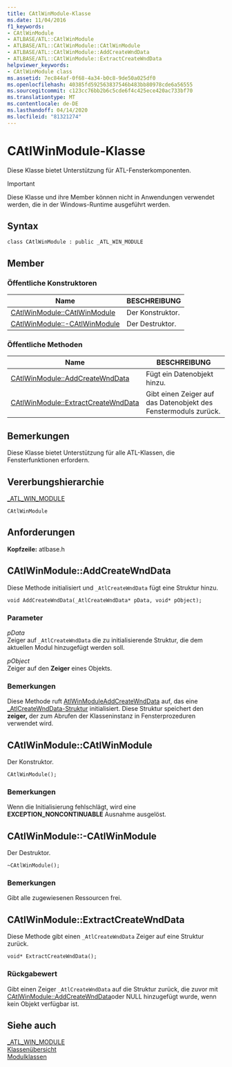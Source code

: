 ```yaml
---
title: CAtlWinModule-Klasse
ms.date: 11/04/2016
f1_keywords:
- CAtlWinModule
- ATLBASE/ATL::CAtlWinModule
- ATLBASE/ATL::CAtlWinModule::CAtlWinModule
- ATLBASE/ATL::CAtlWinModule::AddCreateWndData
- ATLBASE/ATL::CAtlWinModule::ExtractCreateWndData
helpviewer_keywords:
- CAtlWinModule class
ms.assetid: 7ec844af-0f68-4a34-b0c8-9de50a025df0
ms.openlocfilehash: 40385fd592563837546b483bb80978cde6a56555
ms.sourcegitcommit: c123cc76bb2b6c5cde6f4c425ece420ac733bf70
ms.translationtype: MT
ms.contentlocale: de-DE
ms.lasthandoff: 04/14/2020
ms.locfileid: "81321274"
---
```

# <a name="catlwinmodule-class"></a>CAtlWinModule-Klasse

Diese Klasse bietet Unterstützung für ATL-Fensterkomponenten.

> [!IMPORTANT]
> Diese Klasse und ihre Member können nicht in Anwendungen verwendet werden, die in der Windows-Runtime ausgeführt werden.

## <a name="syntax"></a>Syntax

```
class CAtlWinModule : public _ATL_WIN_MODULE
```

## <a name="members"></a>Member

### <a name="public-constructors"></a>Öffentliche Konstruktoren

|Name|BESCHREIBUNG|
|----------|-----------------|
|[CAtlWinModule::CAtlWinModule](#catlwinmodule)|Der Konstruktor.|
|[CAtlWinModule::-CAtlWinModule](#dtor)|Der Destruktor.|

### <a name="public-methods"></a>Öffentliche Methoden

|Name|BESCHREIBUNG|
|----------|-----------------|
|[CAtlWinModule::AddCreateWndData](#addcreatewnddata)|Fügt ein Datenobjekt hinzu.|
|[CAtlWinModule::ExtractCreateWndData](#extractcreatewnddata)|Gibt einen Zeiger auf das Datenobjekt des Fenstermoduls zurück.|

## <a name="remarks"></a>Bemerkungen

Diese Klasse bietet Unterstützung für alle ATL-Klassen, die Fensterfunktionen erfordern.

## <a name="inheritance-hierarchy"></a>Vererbungshierarchie

[_ATL_WIN_MODULE](atl-typedefs.md#_atl_win_module)

`CAtlWinModule`

## <a name="requirements"></a>Anforderungen

**Kopfzeile:** atlbase.h

## <a name="catlwinmoduleaddcreatewnddata"></a><a name="addcreatewnddata"></a>CAtlWinModule::AddCreateWndData

Diese Methode initialisiert und `_AtlCreateWndData` fügt eine Struktur hinzu.

```
void AddCreateWndData(_AtlCreateWndData* pData, void* pObject);
```

### <a name="parameters"></a>Parameter

*pData*<br/>
Zeiger auf `_AtlCreateWndData` die zu initialisierende Struktur, die dem aktuellen Modul hinzugefügt werden soll.

*pObject*<br/>
Zeiger auf den **Zeiger** eines Objekts.

### <a name="remarks"></a>Bemerkungen

Diese Methode ruft [AtlWinModuleAddCreateWndData](winmodule-global-functions.md#atlwinmoduleaddcreatewnddata) auf, das eine [_AtlCreateWndData-Struktur](../../atl/reference/atlcreatewnddata-structure.md) initialisiert. Diese Struktur speichert den **zeiger,** der zum Abrufen der Klasseninstanz in Fensterprozeduren verwendet wird.

## <a name="catlwinmodulecatlwinmodule"></a><a name="catlwinmodule"></a>CAtlWinModule::CAtlWinModule

Der Konstruktor.

```
CAtlWinModule();
```

### <a name="remarks"></a>Bemerkungen

Wenn die Initialisierung fehlschlägt, wird eine **EXCEPTION_NONCONTINUABLE** Ausnahme ausgelöst.

## <a name="catlwinmodulecatlwinmodule"></a><a name="dtor"></a>CAtlWinModule::-CAtlWinModule

Der Destruktor.

```
~CAtlWinModule();
```

### <a name="remarks"></a>Bemerkungen

Gibt alle zugewiesenen Ressourcen frei.

## <a name="catlwinmoduleextractcreatewnddata"></a><a name="extractcreatewnddata"></a>CAtlWinModule::ExtractCreateWndData

Diese Methode gibt einen `_AtlCreateWndData` Zeiger auf eine Struktur zurück.

```
void* ExtractCreateWndData();
```

### <a name="return-value"></a>Rückgabewert

Gibt einen Zeiger `_AtlCreateWndData` auf die Struktur zurück, die zuvor mit [CAtlWinModule::AddCreateWndData](#addcreatewnddata)oder NULL hinzugefügt wurde, wenn kein Objekt verfügbar ist.

## <a name="see-also"></a>Siehe auch

[_ATL_WIN_MODULE](atl-typedefs.md#_atl_win_module)<br/>
[Klassenübersicht](../../atl/atl-class-overview.md)<br/>
[Modulklassen](../../atl/atl-module-classes.md)
